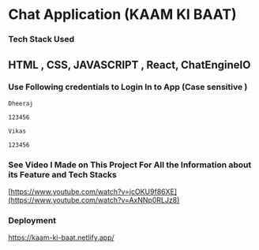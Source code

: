 # Chat Application (KAAM KI BAAT)


### Tech Stack Used 

## HTML , CSS, JAVASCRIPT , React, ChatEngineIO 

### Use Following credentials to Login In to App (Case sensitive )

```
Dheeraj
```

```
123456

```

```
Vikas
```

```
123456
````
### See Video I Made on This Project For All the Information about its Feature and Tech Stacks

[https://www.youtube.com/watch?v=jcOKU9f86XE](https://www.youtube.com/watch?v=AxNNp0RLJz8)


### Deployment
https://kaam-ki-baat.netlify.app/

